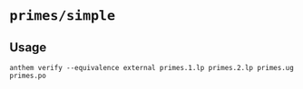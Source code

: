 # `primes/simple`

## Usage
```
anthem verify --equivalence external primes.1.lp primes.2.lp primes.ug primes.po
```
